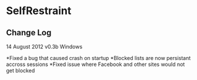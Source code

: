 SelfRestraint
=============

Change Log
-----
14 August 2012
v0.3b Windows

*Fixed a bug that caused crash on startup
*Blocked lists are now persistant accross sessions
*Fixed issue where Facebook and other sites would not get blocked